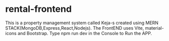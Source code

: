 # rental-frontend
This is a property management  system called Keja-s
created using MERN STACK(MongoDB,Express,React,Nodejs).
The FrontEND uses Vite, material-icons and Bootstrap.
Type npm run dev in the Console to Run the APP.
